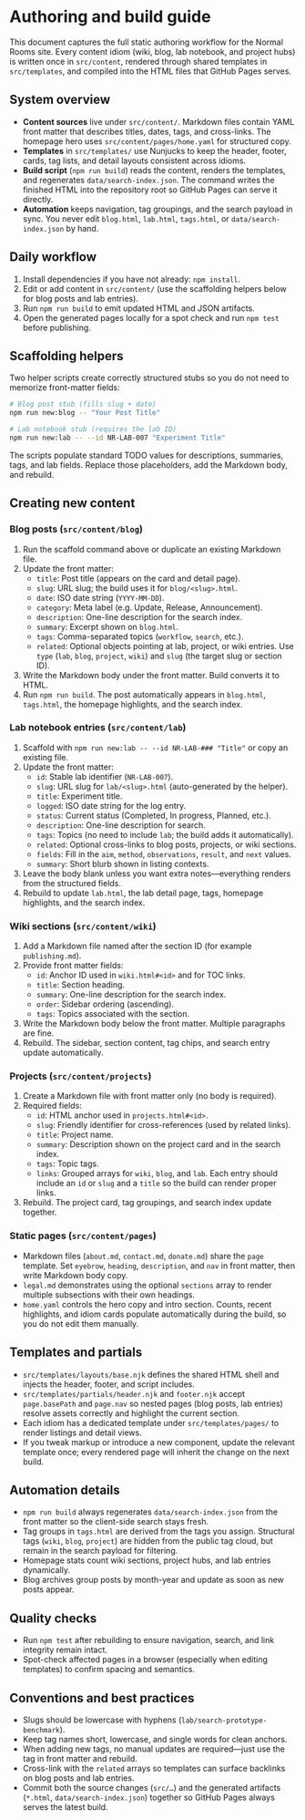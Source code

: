 # Authoring and build guide

This document captures the full static authoring workflow for the Normal Rooms site. Every content idiom (wiki, blog, lab notebook, and project hubs) is written once in `src/content`, rendered through shared templates in `src/templates`, and compiled into the HTML files that GitHub Pages serves.

## System overview

- **Content sources** live under `src/content/`. Markdown files contain YAML front matter that describes titles, dates, tags, and cross-links. The homepage hero uses `src/content/pages/home.yaml` for structured copy.
- **Templates** in `src/templates/` use Nunjucks to keep the header, footer, cards, tag lists, and detail layouts consistent across idioms.
- **Build script** (`npm run build`) reads the content, renders the templates, and regenerates `data/search-index.json`. The command writes the finished HTML into the repository root so GitHub Pages can serve it directly.
- **Automation** keeps navigation, tag groupings, and the search payload in sync. You never edit `blog.html`, `lab.html`, `tags.html`, or `data/search-index.json` by hand.

## Daily workflow

1. Install dependencies if you have not already: `npm install`.
2. Edit or add content in `src/content/` (use the scaffolding helpers below for blog posts and lab entries).
3. Run `npm run build` to emit updated HTML and JSON artifacts.
4. Open the generated pages locally for a spot check and run `npm test` before publishing.

## Scaffolding helpers

Two helper scripts create correctly structured stubs so you do not need to memorize front-matter fields:

```bash
# Blog post stub (fills slug + date)
npm run new:blog -- "Your Post Title"

# Lab notebook stub (requires the lab ID)
npm run new:lab -- --id NR-LAB-007 "Experiment Title"
```

The scripts populate standard TODO values for descriptions, summaries, tags, and lab fields. Replace those placeholders, add the Markdown body, and rebuild.

## Creating new content

### Blog posts (`src/content/blog`)

1. Run the scaffold command above or duplicate an existing Markdown file.
2. Update the front matter:
   - `title`: Post title (appears on the card and detail page).
   - `slug`: URL slug; the build uses it for `blog/<slug>.html`.
   - `date`: ISO date string (`YYYY-MM-DD`).
   - `category`: Meta label (e.g. Update, Release, Announcement).
   - `description`: One-line description for the search index.
   - `summary`: Excerpt shown on `blog.html`.
   - `tags`: Comma-separated topics (`workflow`, `search`, etc.).
   - `related`: Optional objects pointing at lab, project, or wiki entries. Use `type` (`lab`, `blog`, `project`, `wiki`) and `slug` (the target slug or section ID).
3. Write the Markdown body under the front matter. Build converts it to HTML.
4. Run `npm run build`. The post automatically appears in `blog.html`, `tags.html`, the homepage highlights, and the search index.

### Lab notebook entries (`src/content/lab`)

1. Scaffold with `npm run new:lab -- --id NR-LAB-### "Title"` or copy an existing file.
2. Update the front matter:
   - `id`: Stable lab identifier (`NR-LAB-007`).
   - `slug`: URL slug for `lab/<slug>.html` (auto-generated by the helper).
   - `title`: Experiment title.
   - `logged`: ISO date string for the log entry.
   - `status`: Current status (Completed, In progress, Planned, etc.).
   - `description`: One-line description for search.
   - `tags`: Topics (no need to include `lab`; the build adds it automatically).
   - `related`: Optional cross-links to blog posts, projects, or wiki sections.
   - `fields`: Fill in the `aim`, `method`, `observations`, `result`, and `next` values.
   - `summary`: Short blurb shown in listing contexts.
3. Leave the body blank unless you want extra notes—everything renders from the structured fields.
4. Rebuild to update `lab.html`, the lab detail page, tags, homepage highlights, and the search index.

### Wiki sections (`src/content/wiki`)

1. Add a Markdown file named after the section ID (for example `publishing.md`).
2. Provide front matter fields:
   - `id`: Anchor ID used in `wiki.html#<id>` and for TOC links.
   - `title`: Section heading.
   - `summary`: One-line description for the search index.
   - `order`: Sidebar ordering (ascending).
   - `tags`: Topics associated with the section.
3. Write the Markdown body below the front matter. Multiple paragraphs are fine.
4. Rebuild. The sidebar, section content, tag chips, and search entry update automatically.

### Projects (`src/content/projects`)

1. Create a Markdown file with front matter only (no body is required).
2. Required fields:
   - `id`: HTML anchor used in `projects.html#<id>`.
   - `slug`: Friendly identifier for cross-references (used by related links).
   - `title`: Project name.
   - `summary`: Description shown on the project card and in the search index.
   - `tags`: Topic tags.
   - `links`: Grouped arrays for `wiki`, `blog`, and `lab`. Each entry should include an `id` or `slug` and a `title` so the build can render proper links.
3. Rebuild. The project card, tag groupings, and search index update together.

### Static pages (`src/content/pages`)

- Markdown files (`about.md`, `contact.md`, `donate.md`) share the `page` template. Set `eyebrow`, `heading`, `description`, and `nav` in front matter, then write Markdown body copy.
- `legal.md` demonstrates using the optional `sections` array to render multiple subsections with their own headings.
- `home.yaml` controls the hero copy and intro section. Counts, recent highlights, and idiom cards populate automatically during the build, so you do not edit them manually.

## Templates and partials

- `src/templates/layouts/base.njk` defines the shared HTML shell and injects the header, footer, and script includes.
- `src/templates/partials/header.njk` and `footer.njk` accept `page.basePath` and `page.nav` so nested pages (blog posts, lab entries) resolve assets correctly and highlight the current section.
- Each idiom has a dedicated template under `src/templates/pages/` to render listings and detail views.
- If you tweak markup or introduce a new component, update the relevant template once; every rendered page will inherit the change on the next build.

## Automation details

- `npm run build` always regenerates `data/search-index.json` from the front matter so the client-side search stays fresh.
- Tag groups in `tags.html` are derived from the tags you assign. Structural tags (`wiki`, `blog`, `project`) are hidden from the public tag cloud, but remain in the search payload for filtering.
- Homepage stats count wiki sections, project hubs, and lab entries dynamically.
- Blog archives group posts by month-year and update as soon as new posts appear.

## Quality checks

- Run `npm test` after rebuilding to ensure navigation, search, and link integrity remain intact.
- Spot-check affected pages in a browser (especially when editing templates) to confirm spacing and semantics.

## Conventions and best practices

- Slugs should be lowercase with hyphens (`lab/search-prototype-benchmark`).
- Keep tag names short, lowercase, and single words for clean anchors.
- When adding new tags, no manual updates are required—just use the tag in front matter and rebuild.
- Cross-link with the `related` arrays so templates can surface backlinks on blog posts and lab entries.
- Commit both the source changes (`src/…`) and the generated artifacts (`*.html`, `data/search-index.json`) together so GitHub Pages always serves the latest build.
